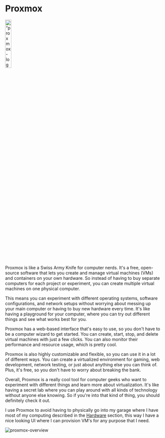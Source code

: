 # Proxmox

<img src="../images/proxmox_logo.svg" alt= “proxmox-logo” width="20%" height="20%">

Proxmox is like a Swiss Army Knife for computer nerds. It's a free, open-source software that lets you create and manage virtual machines (VMs) and containers on your own hardware. So instead of having to buy separate computers for each project or experiment, you can create multiple virtual machines on one physical computer.

This means you can experiment with different operating systems, software configurations, and network setups without worrying about messing up your main computer or having to buy new hardware every time. It's like having a playground for your computer, where you can try out different things and see what works best for you.

Proxmox has a web-based interface that's easy to use, so you don't have to be a computer wizard to get started. You can create, start, stop, and delete virtual machines with just a few clicks. You can also monitor their performance and resource usage, which is pretty cool.

Proxmox is also highly customizable and flexible, so you can use it in a lot of different ways. You can create a virtualized environment for gaming, web development, network testing, or just about anything else you can think of. Plus, it's free, so you don't have to worry about breaking the bank.

Overall, Proxmox is a really cool tool for computer geeks who want to experiment with different things and learn more about virtualization. It's like having a secret lab where you can play around with all kinds of technology without anyone else knowing. So if you're into that kind of thing, you should definitely check it out.

I use Proxmox to avoid having to physically go into my garage where I have most of my computing described in the [Hardware](hardware.md) section, this way I have a nice looking UI where I can provision VM's for any purpose that I need.

![proxmox-overview](../images/proxmox_overview.png)

## 